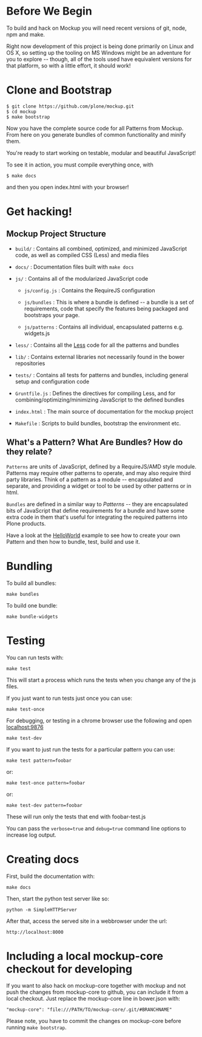 # Before We Begin

To build and hack on Mockup you will need recent versions of git, node, npm and make.

Right now development of this project is being done primarily on Linux and OS X,
so setting up the tooling on MS Windows might be an adventure for you to explore --
though, all of the tools used have equivalent versions for that platform,
so with a little effort, it should work!

# Clone and Bootstrap

    $ git clone https://github.com/plone/mockup.git
    $ cd mockup
    $ make bootstrap

Now you have the complete source code for all Patterns from Mockup.
From here on you generate bundles of common functionality and minify them.

You're ready to start working on testable,
modular and beautiful JavaScript!

To see it in action, you must compile everything once, with

    $ make docs

and then you open index.html with your browser!

# Get hacking!

## Mockup Project Structure

 * `build/` : Contains all combined, optimized, and minimized JavaScript code,
   as well as compiled CSS (Less) and media files

 * `docs/` : Documentation files built with `make docs`

 * `js/` : Contains all of the modularized JavaScript code

    * `js/config.js` : Contains the RequireJS configuration

    * `js/bundles` : This is where a bundle is defined --
      a bundle is a set of requirements,
      code that specify the features being packaged and bootstraps your page.

    * `js/patterns` : Contains all individual, encapsulated patterns
      e.g. widgets.js

 * `less/` : Contains all the [Less](http://lesscss.org/) code for all the patterns and bundles

 * `lib/` : Contains external libraries not necessarily found in the bower repositories

 * `tests/` : Contains all tests for patterns and bundles, including general setup and configuration code

 * `Gruntfile.js` : Defines the directives for compiling Less,
   and for combining/optimizing/minimizing JavaScript to the defined bundles

 * `index.html` : The main source of documentation for the mockup project

 * `Makefile` : Scripts to build bundles, bootstrap the environment etc.


## What's a Pattern? What Are Bundles? How do they relate?

`Patterns` are units of JavaScript,
defined by a RequireJS/AMD style module.
Patterns may require other patterns to operate,
and may also require third party libraries.
Think of a pattern as a module -- encapsulated and separate,
and providing a widget or tool to be used by other patterns or in html.

`Bundles` are defined in a similar way to *Patterns* --
they are encapsulated bits of JavaScript that define requirements for a bundle and have some extra code in them that's useful for integrating the required patterns into Plone products.

Have a look at the [HelloWorld](#learn) example to see how to create your own Pattern and then how to bundle, test, build and use it.

# Bundling

To build all bundles:

    make bundles

To build one bundle:

    make bundle-widgets

# Testing

You can run tests with:

    make test

This will start a process which runs the tests when you change any of the js files.

If you just want to run tests just once you can use:

    make test-once

For debugging, or testing in a chrome browser use the following and open [localhost:9876](localhost:9876)

    make test-dev

If you want to just run the tests for a particular pattern you can use:

    make test pattern=foobar

or:

    make test-once pattern=foobar

or:

    make test-dev pattern=foobar

These will run only the tests that end with foobar-test.js

You can pass the ``verbose=true`` and ``debug=true`` command line options to
increase log output.


# Creating docs

First, build the documentation with:

    make docs

Then, start the python test server like so:

    python -m SimpleHTTPServer

After that, access the served site in a webbrowser under the url:

    http://localhost:8000

# Including a local mockup-core checkout for developing

If you want to also hack on mockup-core together with mockup and not push the
changes from mockup-core to github, you can include it from a local checkout.
Just replace the mockup-core line in bower.json with:

    "mockup-core": "file:///PATH/TO/mockup-core/.git/#BRANCHNAME"

Please note, you have to commit the changes on mockup-core before running
``make bootstrap``.
